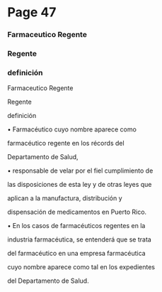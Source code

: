 # Page 47

### Farmaceutico Regente

### Regente

### definición

Farmaceutico Regente

Regente

definición

• Farmacéutico cuyo nombre aparece como

farmacéutico regente en los récords del

Departamento de Salud,

• responsable de velar por el fiel cumplimiento de

las disposiciones de esta ley y de otras leyes que

aplican a la manufactura, distribución y

dispensación de medicamentos en Puerto Rico.

• En los casos de farmacéuticos regentes en la

industria farmacéutica, se entenderá que se trata

del farmacéutico en una empresa farmacéutica

cuyo nombre aparece como tal en los expedientes

del Departamento de Salud.

